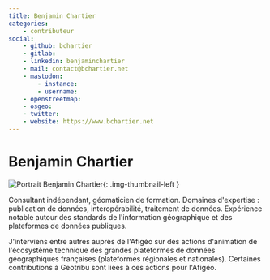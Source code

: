 ```yaml
---
title: Benjamin Chartier
categories:
    - contributeur
social:
    - github: bchartier
    - gitlab:
    - linkedin: benjaminchartier
    - mail: contact@bchartier.net
    - mastodon:
        - instance:
        - username:
    - openstreetmap:
    - osgeo:
    - twitter:
    - website: https://www.bchartier.net
---
```


# Benjamin Chartier

<!-- --8<-- [start:author-sign-block] -->

![Portrait Benjamin Chartier](https://cdn.geotribu.fr/img/internal/contributeurs/bchartier.webp "Portrait Benjamin Chartier"){: .img-thumbnail-left }

Consultant indépendant, géomaticien de formation.
Domaines d'expertise : publication de données, interopérabilité, traitement de données.
Expérience notable autour des standards de l'information géographique et des plateformes de données publiques.

J'interviens entre autres auprès de l'Afigéo sur des actions d'animation de l'écosystème technique des grandes plateformes de données géographiques françaises (plateformes régionales et nationales). Certaines contributions à Geotribu sont liées à ces actions pour l'Afigéo.

<!-- --8<-- [end:author-sign-block] -->
